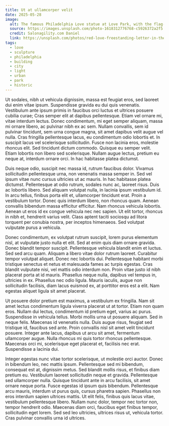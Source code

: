 ```yaml
---
title: Ut at ullamcorper velit
date: 2025-05-28
image:
  alt: The famous Philadelphia Love statue at Love Park, with the flag-lined Benjamin Franklin Parkway in the background
  source: https://images.unsplash.com/photo-1618312776768-c5926372a2f5
  credit: Salonagility.com Daniel
  link: https://unsplash.com/photos/red-love-freestanding-letter-in-the-street-yElP7IU8ttg
tags:
  - love
  - sculpture
  - philadelphia
  - building
  - city
  - light
  - urban
  - park
  - historic
---
```


Ut sodales, nibh ut vehicula dignissim, massa est feugiat eros, sed laoreet dui enim vitae ipsum. Suspendisse gravida eu dui quis venenatis. Vestibulum ante ipsum primis in faucibus orci luctus et ultrices posuere cubilia curae; Cras semper elit at dapibus pellentesque. Etiam vel ornare mi, vitae interdum lectus. Donec condimentum, mi eget semper aliquam, massa mi ornare libero, ac pulvinar nibh ex ac sem. Nullam convallis, sem id pulvinar tincidunt, sem urna congue magna, sit amet dapibus velit augue vel nulla. Cras fringilla pellentesque lacus, eu condimentum odio lobortis et. In suscipit lacus vel scelerisque sollicitudin. Fusce non lacinia eros, molestie rhoncus elit. Sed tincidunt dictum commodo. Quisque eu semper velit. Etiam lobortis non libero sed scelerisque. Nullam augue lectus, pretium eu neque at, interdum ornare orci. In hac habitasse platea dictumst.

Duis neque odio, suscipit nec massa id, rutrum faucibus dolor. Vivamus sollicitudin pellentesque urna, non venenatis massa semper in. Sed vel ipsum vitae nunc cursus ultricies ut ac mauris. In hac habitasse platea dictumst. Pellentesque at odio rutrum, sodales nunc ac, laoreet risus. Duis ac lobortis libero. Sed aliquam volutpat nulla, in lacinia ipsum vestibulum id. In arcu tellus, finibus porta elit et, ullamcorper tincidunt erat. Proin a vestibulum tortor. Donec quis interdum libero, non rhoncus quam. Aenean convallis bibendum massa efficitur efficitur. Nam rhoncus vehicula lobortis. Aenean ut eros id ex congue vehicula nec nec sapien. Ut elit tortor, rhoncus in nibh et, hendrerit varius velit. Class aptent taciti sociosqu ad litora torquent per conubia nostra, per inceptos himenaeos. Sed volutpat vulputate purus a vehicula.

Donec condimentum, ex volutpat rutrum suscipit, lorem purus elementum nisl, at vulputate justo nulla et elit. Sed at enim quis diam ornare gravida. Donec blandit tempor suscipit. Pellentesque vehicula blandit enim et luctus. Sed sed arcu quam. Aliquam a libero vitae dolor rutrum laoreet. Curabitur tempor volutpat aliquet. Donec nec lobortis dui. Pellentesque habitant morbi tristique senectus et netus et malesuada fames ac turpis egestas. Cras blandit vulputate nisi, vel mattis odio interdum non. Proin vitae justo id nibh placerat porta at id mauris. Phasellus neque nulla, dapibus vel tempus in, ultricies in ex. Phasellus nec odio ligula. Mauris iaculis, augue non sollicitudin facilisis, diam lacus euismod ex, at porttitor eros est a elit. Nam egestas aliquet ligula sit amet placerat.

Ut posuere dolor pretium est maximus, a vestibulum ex fringilla. Nam sit amet lectus condimentum ligula viverra placerat ut at tortor. Etiam non quam eros. Nullam dui lectus, condimentum id pretium eget, varius ac purus. Suspendisse in vehicula tellus. Morbi mollis urna ut posuere aliquam. Sed in neque felis. Maecenas id venenatis nulla. Duis augue risus, feugiat sed tristique id, faucibus sed ante. Proin convallis nisl sit amet velit tincidunt posuere. Integer ante lacus, dapibus ut arcu sit amet, fermentum ullamcorper augue. Nulla rhoncus mi quis tortor rhoncus pellentesque. Maecenas orci mi, scelerisque eget placerat et, facilisis nec erat. Suspendisse a lacinia dui.

Integer egestas nunc vitae tortor scelerisque, ut molestie orci auctor. Donec in bibendum leo, nec mattis ipsum. Pellentesque sed mi bibendum, consequat est at, dignissim metus. Sed blandit mollis risus, et finibus diam pretium eu. Vestibulum laoreet sollicitudin neque et gravida. Pellentesque sed ullamcorper nulla. Quisque tincidunt ante in arcu facilisis, sit amet ornare neque porta. Fusce egestas id ipsum quis bibendum. Pellentesque arcu mauris, interdum ut purus quis, cursus pharetra sapien. Phasellus non eros interdum sapien ultrices mattis. Ut elit felis, finibus quis lacus vitae, vestibulum pellentesque libero. Nullam nunc dolor, tempor nec tortor non, tempor hendrerit odio. Maecenas diam orci, faucibus eget finibus tempor, sollicitudin eget lorem. Sed sed leo ultricies, ultrices risus ut, vehicula tortor. Cras pulvinar convallis urna id ultrices.
